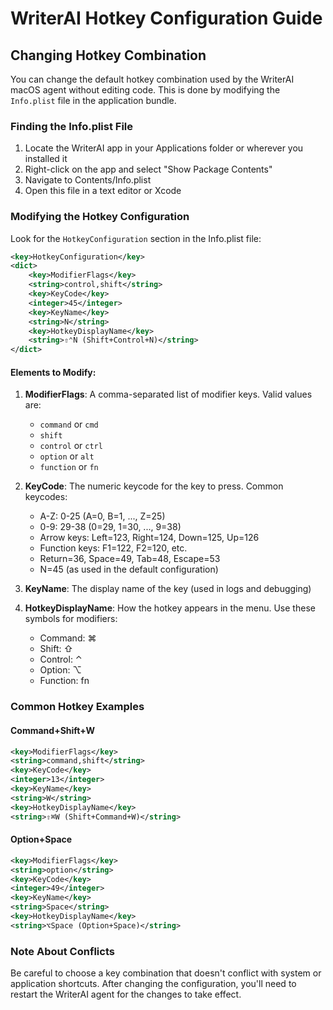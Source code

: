# WriterAI Hotkey Configuration Guide

## Changing Hotkey Combination

You can change the default hotkey combination used by the WriterAI macOS agent without editing code. This is done by modifying the `Info.plist` file in the application bundle.

### Finding the Info.plist File

1. Locate the WriterAI app in your Applications folder or wherever you installed it
2. Right-click on the app and select "Show Package Contents"
3. Navigate to Contents/Info.plist
4. Open this file in a text editor or Xcode

### Modifying the Hotkey Configuration

Look for the `HotkeyConfiguration` section in the Info.plist file:

```xml
<key>HotkeyConfiguration</key>
<dict>
    <key>ModifierFlags</key>
    <string>control,shift</string>
    <key>KeyCode</key>
    <integer>45</integer>
    <key>KeyName</key>
    <string>N</string>
    <key>HotkeyDisplayName</key>
    <string>⇧⌃N (Shift+Control+N)</string>
</dict>
```

#### Elements to Modify:

1. **ModifierFlags**: A comma-separated list of modifier keys. Valid values are:
   - `command` or `cmd`
   - `shift`
   - `control` or `ctrl`
   - `option` or `alt`
   - `function` or `fn`

2. **KeyCode**: The numeric keycode for the key to press. Common keycodes:
   - A-Z: 0-25 (A=0, B=1, ..., Z=25)
   - 0-9: 29-38 (0=29, 1=30, ..., 9=38)
   - Arrow keys: Left=123, Right=124, Down=125, Up=126
   - Function keys: F1=122, F2=120, etc.
   - Return=36, Space=49, Tab=48, Escape=53
   - N=45 (as used in the default configuration)

3. **KeyName**: The display name of the key (used in logs and debugging)

4. **HotkeyDisplayName**: How the hotkey appears in the menu. Use these symbols for modifiers:
   - Command: ⌘
   - Shift: ⇧
   - Control: ⌃
   - Option: ⌥
   - Function: fn

### Common Hotkey Examples

#### Command+Shift+W
```xml
<key>ModifierFlags</key>
<string>command,shift</string>
<key>KeyCode</key>
<integer>13</integer>
<key>KeyName</key>
<string>W</string>
<key>HotkeyDisplayName</key>
<string>⇧⌘W (Shift+Command+W)</string>
```

#### Option+Space
```xml
<key>ModifierFlags</key>
<string>option</string>
<key>KeyCode</key>
<integer>49</integer>
<key>KeyName</key>
<string>Space</string>
<key>HotkeyDisplayName</key>
<string>⌥Space (Option+Space)</string>
```

### Note About Conflicts

Be careful to choose a key combination that doesn't conflict with system or application shortcuts. After changing the configuration, you'll need to restart the WriterAI agent for the changes to take effect.